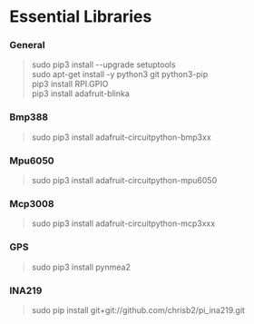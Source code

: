 # Essential Libraries

### General
>sudo pip3 install --upgrade setuptools<br/>
>sudo apt-get install -y python3 git python3-pip<br/>
>pip3 install RPI.GPIO<br/>
>pip3 install adafruit-blinka
### Bmp388
>sudo pip3 install adafruit-circuitpython-bmp3xx
### Mpu6050
>sudo pip3 install adafruit-circuitpython-mpu6050
### Mcp3008
>sudo pip3 install adafruit-circuitpython-mcp3xxx
### GPS
>sudo pip3 install pynmea2
### INA219
>sudo pip install git+git://github.com/chrisb2/pi_ina219.git

